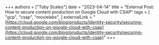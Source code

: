 +++
authors = ["Toby Scales"]
date = "2023-04-14"
title = "External Post: How to secure content production on Google Cloud with CSAP"
tags = [
    "gcp",
    "csap",
    "movielabs",
]
externalLink = "[https://cloud.google.com/blog/products/identity-security/securing-content-production-on-google-cloud-with-csap](https://cloud.google.com/blog/products/identity-security/securing-content-production-on-google-cloud-with-csap)"
+++
